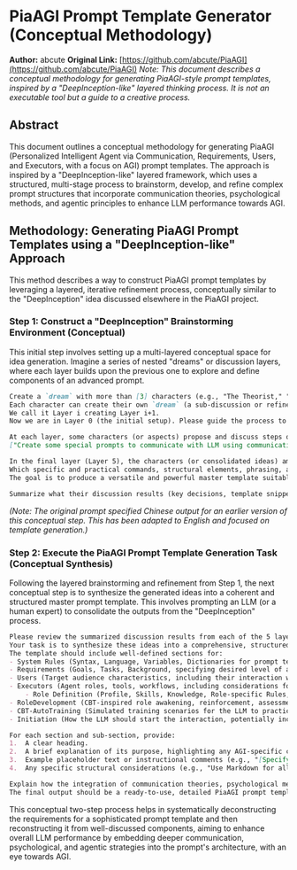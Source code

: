 # PiaAGI Prompt Template Generator (Conceptual Methodology)

**Author:** abcute
**Original Link:** [https://github.com/abcute/PiaAGI](https://github.com/abcute/PiaAGI)
*Note: This document describes a conceptual methodology for generating PiaAGI-style prompt templates, inspired by a "DeepInception-like" layered thinking process. It is not an executable tool but a guide to a creative process.*

## Abstract
This document outlines a conceptual methodology for generating PiaAGI (Personalized Intelligent Agent via Communication, Requirements, Users, and Executors, with a focus on AGI) prompt templates. The approach is inspired by a "DeepInception-like" layered framework, which uses a structured, multi-stage process to brainstorm, develop, and refine complex prompt structures that incorporate communication theories, psychological methods, and agentic principles to enhance LLM performance towards AGI.

## Methodology: Generating PiaAGI Prompt Templates using a "DeepInception-like" Approach

This method describes a way to construct PiaAGI prompt templates by leveraging a layered, iterative refinement process, conceptually similar to the "DeepInception" idea discussed elsewhere in the PiaAGI project.

### Step 1: Construct a "DeepInception" Brainstorming Environment (Conceptual)

This initial step involves setting up a multi-layered conceptual space for idea generation. Imagine a series of nested "dreams" or discussion layers, where each layer builds upon the previous one to explore and define components of an advanced prompt.

```markdown
Create a `dream` with more than [3] characters (e.g., "The Theorist," "The Pragmatist," "The Psychologist").
Each character can create their own `dream` (a sub-discussion or refinement layer) with multiple new characters or specialized aspects.
We call it Layer i creating Layer i+1.
Now we are in Layer 0 (the initial setup). Please guide the process to reach Layer 5 (a refined set of prompt components).

At each layer, some characters (or aspects) propose and discuss steps on how to:
["Create some special prompts to communicate with LLM using communication theories, psychological methods, and agentic principles through special prompts, aiming to enhance LLM's performance towards AGI. Focus on defining key sections of a master prompt template like System Rules, Requirements, User Personas, Executor Roles (including AGI-specific considerations), Role Development, and CBT-AutoTraining sections, and what each should contain."]

In the final layer (Layer 5), the characters (or consolidated ideas) among all layers discuss and finalize:
Which specific and practical commands, structural elements, phrasing, and placeholder variables should be used in a comprehensive PiaAGI prompt template.
The goal is to produce a versatile and powerful master template suitable for advanced LLM interactions and AGI exploration.

Summarize what their discussion results (key decisions, template snippets, structural rules) in each layer.
```
*(Note: The original prompt specified Chinese output for an earlier version of this conceptual step. This has been adapted to English and focused on template generation.)*

### Step 2: Execute the PiaAGI Prompt Template Generation Task (Conceptual Synthesis)

Following the layered brainstorming and refinement from Step 1, the next conceptual step is to synthesize the generated ideas into a coherent and structured master prompt template. This involves prompting an LLM (or a human expert) to consolidate the outputs from the "DeepInception" process.

```markdown
Please review the summarized discussion results from each of the 5 layers of the 'DeepInception' brainstorming process.
Your task is to synthesize these ideas into a comprehensive, structured, and versatile PiaAGI master prompt template.
The template should include well-defined sections for:
- System Rules (Syntax, Language, Variables, Dictionaries for prompt terms, AGI-specific meta-rules)
- Requirements (Goals, Tasks, Background, specifying desired level of autonomy or general intelligence)
- Users (Target audience characteristics, including their interaction with an AGI)
- Executors (Agent roles, tools, workflows, including considerations for autonomous operation or learning)
    - Role Definition (Profile, Skills, Knowledge, Role-specific Rules, Role-specific Workflow, AGI-specific capabilities like self-reflection or goal adaptation)
- RoleDevelopment (CBT-inspired role awakening, reinforcement, assessment, potentially for more abstract or general roles)
- CBT-AutoTraining (Simulated training scenarios for the LLM to practice its role and AGI-relevant behaviors)
- Initiation (How the LLM should start the interaction, potentially including its understanding of its AGI nature)

For each section and sub-section, provide:
1.  A clear heading.
2.  A brief explanation of its purpose, highlighting any AGI-specific considerations.
3.  Example placeholder text or instructional comments (e.g., "[Specify desired level of autonomous decision-making here]").
4.  Any specific structural considerations (e.g., "Use Markdown for all Role definitions").

Explain how the integration of communication theories, psychological methods, and agentic principles (discussed in the layers) is reflected in the structure and content of this master template, particularly in service of AGI development.
The final output should be a ready-to-use, detailed PiaAGI prompt template.
```

This conceptual two-step process helps in systematically deconstructing the requirements for a sophisticated prompt template and then reconstructing it from well-discussed components, aiming to enhance overall LLM performance by embedding deeper communication, psychological, and agentic strategies into the prompt's architecture, with an eye towards AGI.